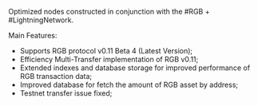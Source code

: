 Optimized nodes constructed in conjunction with the #RGB + #LightningNetwork.

Main Features:
- Supports RGB protocol v0.11 Beta 4 (Latest Version);
- Efficiency Multi-Transfer implementation of RGB v0.11;
- Extended indexes and database storage for improved performance of RGB transaction data;
- Improved database for fetch the amount of RGB asset by address;
- Testnet transfer issue fixed;

[Assets CLI]: https://github.com/BiHelix-Labs/bihelix-rgb-cli
